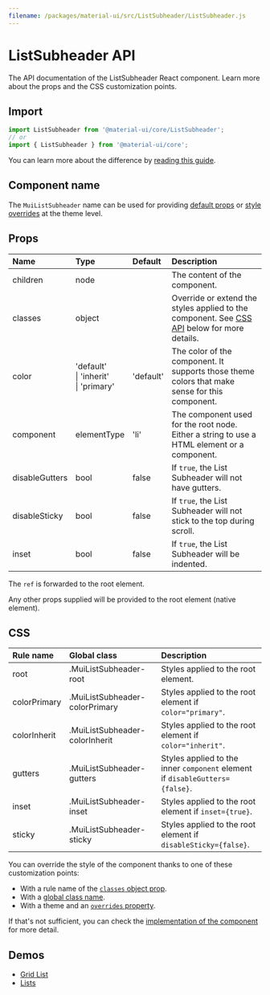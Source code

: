 ```yaml
---
filename: /packages/material-ui/src/ListSubheader/ListSubheader.js
---
```


<!--- This documentation is automatically generated, do not try to edit it. -->

# ListSubheader API

<p class="description">The API documentation of the ListSubheader React component. Learn more about the props and the CSS customization points.</p>

## Import

```js
import ListSubheader from '@material-ui/core/ListSubheader';
// or
import { ListSubheader } from '@material-ui/core';
```

You can learn more about the difference by [reading this guide](/guides/minimizing-bundle-size/).



## Component name

The `MuiListSubheader` name can be used for providing [default props](/customization/globals/#default-props) or [style overrides](/customization/globals/#css) at the theme level.

## Props

| Name | Type | Default | Description |
|:-----|:-----|:--------|:------------|
| <span class="prop-name">children</span> | <span class="prop-type">node</span> |  | The content of the component. |
| <span class="prop-name">classes</span> | <span class="prop-type">object</span> |  | Override or extend the styles applied to the component. See [CSS API](#css) below for more details. |
| <span class="prop-name">color</span> | <span class="prop-type">'default'<br>&#124;&nbsp;'inherit'<br>&#124;&nbsp;'primary'</span> | <span class="prop-default">'default'</span> | The color of the component. It supports those theme colors that make sense for this component. |
| <span class="prop-name">component</span> | <span class="prop-type">elementType</span> | <span class="prop-default">'li'</span> | The component used for the root node. Either a string to use a HTML element or a component. |
| <span class="prop-name">disableGutters</span> | <span class="prop-type">bool</span> | <span class="prop-default">false</span> | If `true`, the List Subheader will not have gutters. |
| <span class="prop-name">disableSticky</span> | <span class="prop-type">bool</span> | <span class="prop-default">false</span> | If `true`, the List Subheader will not stick to the top during scroll. |
| <span class="prop-name">inset</span> | <span class="prop-type">bool</span> | <span class="prop-default">false</span> | If `true`, the List Subheader will be indented. |

The `ref` is forwarded to the root element.

Any other props supplied will be provided to the root element (native element).

## CSS

| Rule name | Global class | Description |
|:-----|:-------------|:------------|
| <span class="prop-name">root</span> | <span class="prop-name">.MuiListSubheader-root</span> | Styles applied to the root element.
| <span class="prop-name">colorPrimary</span> | <span class="prop-name">.MuiListSubheader-colorPrimary</span> | Styles applied to the root element if `color="primary"`.
| <span class="prop-name">colorInherit</span> | <span class="prop-name">.MuiListSubheader-colorInherit</span> | Styles applied to the root element if `color="inherit"`.
| <span class="prop-name">gutters</span> | <span class="prop-name">.MuiListSubheader-gutters</span> | Styles applied to the inner `component` element if `disableGutters={false}`.
| <span class="prop-name">inset</span> | <span class="prop-name">.MuiListSubheader-inset</span> | Styles applied to the root element if `inset={true}`.
| <span class="prop-name">sticky</span> | <span class="prop-name">.MuiListSubheader-sticky</span> | Styles applied to the root element if `disableSticky={false}`.

You can override the style of the component thanks to one of these customization points:

- With a rule name of the [`classes` object prop](/customization/components/#overriding-styles-with-classes).
- With a [global class name](/customization/components/#overriding-styles-with-global-class-names).
- With a theme and an [`overrides` property](/customization/globals/#css).

If that's not sufficient, you can check the [implementation of the component](https://github.com/mui-org/material-ui/blob/next/packages/material-ui/src/ListSubheader/ListSubheader.js) for more detail.

## Demos

- [Grid List](/components/grid-list/)
- [Lists](/components/lists/)

